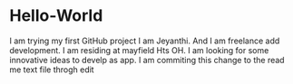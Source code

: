 # Hello-World
I am trying my first GitHub project
I am Jeyanthi. And I am freelance add development. I am residing at mayfield Hts OH. I am looking for some innovative ideas to develp as app.
I am commiting this change to the read me text file throgh edit
